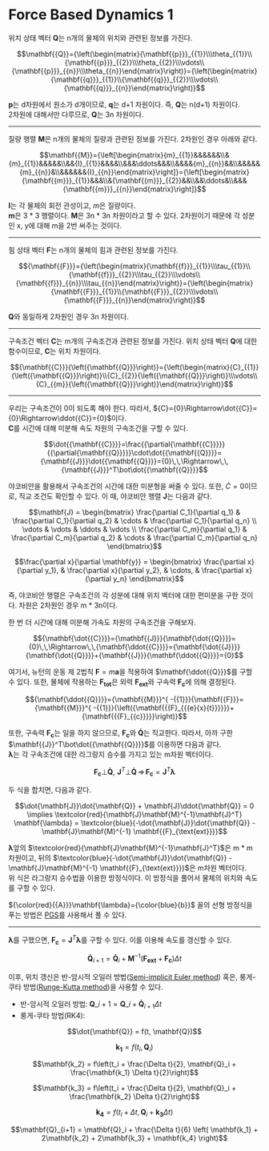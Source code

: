 # Force Based Dynamics 1

위치 상태 벡터 $\mathbf{{Q}}$는 n개의 물체의 위치와 관련된 정보를 가진다.

```math
\mathbf{{Q}}={\left(\begin{matrix}{\mathbf{{p}}}_{{1}}\\\theta_{{1}}\\{\mathbf{{p}}}_{{2}}\\\theta_{{2}}\\\vdots\\{\mathbf{{p}}}_{{n}}\\\theta_{{n}}\end{matrix}\right)}={\left(\begin{matrix}{\mathbf{{q}}}_{{1}}\\{\mathbf{{q}}}_{{2}}\\\vdots\\{\mathbf{{q}}}_{{n}}\end{matrix}\right)}
```

$\mathbf{{p}}$는 d차원에서 원소가 d개이므로, $\mathbf{{q}}$는 d+1 차원이다. 즉, $\mathbf{{Q}}$는 n(d+1) 차원이다.  
2차원에 대해서만 다루므로, $\mathbf{{Q}}$는 3n 차원이다.

---

질량 행렬 $\mathbf{{M}}$은 n개의 물체의 질량과 관련된 정보를 가진다. 2차원인 경우 아래와 같다.

```math
\mathbf{{M}}={\left[\begin{matrix}{m}_{{1}}&&&&&&\\&{m}_{{1}}&&&&&\\&&{I}_{{1}}&&&&\\&&&\ddots&&&\\&&&&{m}_{{n}}&&\\&&&&&{m}_{{n}}&\\&&&&&&{I}_{{n}}\end{matrix}\right]}={\left[\begin{matrix}{\mathbf{{m}}}_{{1}}&&&\\&{\mathbf{{m}}}_{{2}}&&\\&&\ddots&\\&&&{\mathbf{{m}}}_{{n}}\end{matrix}\right]}
```

$\mathbf{{I}}$는 각 물체의 회전 관성이고, $m$은 질량이다.  
$\mathbf{{m}}$은 3 * 3 행렬이다. $\mathbf{{M}}$은 3n * 3n 차원이라고 할 수 있다. 2차원이기 때문에 각 성분인 x, y에 대해 m을 2번 써주는 것이다.  

---

힘 상태 벡터 $\mathbf{{F}}$는 n개의 물체의 힘과 관련된 정보를 가진다.

```math
{\mathbf{{F}}}={\left(\begin{matrix}{\mathbf{{f}}}_{{1}}\\\tau_{{1}}\\{\mathbf{{f}}}_{{2}}\\\tau_{{2}}\\\vdots\\{\mathbf{{f}}}_{{n}}\\\tau_{{n}}\end{matrix}\right)}={\left(\begin{matrix}{\mathbf{{F}}}_{{1}}\\{\mathbf{{F}}}_{{2}}\\\vdots\\{\mathbf{{F}}}_{{n}}\end{matrix}\right)}
```

$\mathbf{{Q}}$와 동일하게 2차원인 경우 3n 차원이다.

---

구속조건 벡터 $\mathbf{{C}}$는 m개의 구속조건과 관련된 정보를 가진다. 위치 상태 벡터 $\mathbf{{Q}}$에 대한 함수이므로, $\mathbf{{C}}$는 위치 차원이다.

```math
{\mathbf{{C}}}{\left({\mathbf{{Q}}}\right)}={\left(\begin{matrix}{C}_{{1}}{\left({\mathbf{{Q}}}\right)}\\{C}_{{2}}{\left({\mathbf{{Q}}}\right)}\\\vdots\\{C}_{{m}}{\left({\mathbf{{Q}}}\right)}\end{matrix}\right)}
```

---

우리는 구속조건이 0이 되도록 해야 한다. 따라서, ${C}={0}\Rightarrow\dot{{C}}={0}\Rightarrow\ddot{{C}}={0}$이다.  
$\mathbf{{C}}$를 시간에 대해 미분해 속도 차원의 구속조건을 구할 수 있다.

```math
\dot{{\mathbf{{C}}}}=\frac{{\partial{\mathbf{{C}}}}}{{\partial{\mathbf{{Q}}}}}\cdot\dot{{\mathbf{{Q}}}}={\mathbf{{J}}}\dot{{\mathbf{{Q}}}}={0}\,\,\Rightarrow\,\,{\mathbf{{J}}}^T\bot\dot{{\mathbf{{Q}}}}
```

야코비안을 활용해서 구속조건의 시간에 대한 미분형을 써줄 수 있다. 또한, $\dot{{C}}={0}$이므로, 직교 조건도 확인할 수 있다. 이 때, 야코비안 행렬 $\mathbf{{J}}$는 다음과 같다.  
  
```math
\mathbf{J} = \begin{bmatrix}
\frac{\partial C_1}{\partial q_1} & \frac{\partial C_1}{\partial q_2} & \cdots & \frac{\partial C_1}{\partial q_n} \\
\vdots & \vdots & \ddots & \vdots \\
\frac{\partial C_m}{\partial q_1} & \frac{\partial C_m}{\partial q_2} & \cdots & \frac{\partial C_m}{\partial q_n}
\end{bmatrix}
```

```math
\frac{\partial x}{\partial \mathbf{y}} = \begin{bmatrix} \frac{\partial x}{\partial y_1}, & \frac{\partial x}{\partial y_2}, & \cdots, & \frac{\partial x}{\partial y_n} \end{bmatrix}
```
  
즉, 야코비안 행렬은 구속조건의 각 성분에 대해 위치 벡터에 대한 편미분을 구한 것이다. 차원은 2차원인 경우 m * 3n이다.

한 번 더 시간에 대해 미분해 가속도 차원의 구속조건을 구해보자.

```math
{\mathbf{\dot{{C}}}}={\mathbf{{J}}}{\mathbf{\dot{{Q}}}}={0}\,\,\Rightarrow\,\,{\mathbf{\ddot{{C}}}}={\mathbf{\dot{{J}}}}{\mathbf{\dot{{Q}}}}+{\mathbf{{J}}}{\mathbf{\ddot{{Q}}}}={0}
```

여기서, 뉴턴의 운동 제 2법칙 ${\mathbf{{F}}}={m}{\mathbf{{a}}}$을 적용하여 $\mathbf{\ddot{{Q}}}$를 구할 수 있다. 또한, 물체에 작용하는 $\mathbf{{F_{tot}}}$은 외력 $\mathbf{{F_{ext}}}$와 구속력 $\mathbf{{F_c}}$에 의해 결정된다.

```math
{\mathbf{\ddot{{Q}}}}={\mathbf{{M}}}^{ -{{1}}}{\mathbf{{F}}}={\mathbf{{M}}}^{ -{{1}}}{\left({\mathbf{{{F}_{{{e}{x}{t}}}}}}+{\mathbf{{{F}_{{c}}}}}\right)}
```

또한, 구속력 $\mathbf{{F_c}}$는 일을 하지 않으므로, $\mathbf{{F_c}}$와 $\mathbf{{\dot{{Q}}}}$는 직교한다. 따라서, 아까 구한 $\mathbf{{J}}^T\bot\dot{{\mathbf{{Q}}}}$를 이용하면 다음과 같다.  
$\mathbf{{\lambda}}$는 각 구속조건에 대한 라그랑지 승수를 가지고 있는 m차원 벡터이다.

```math
{\mathbf{{{F}_{{c}}}}}\bot{\mathbf{\dot{{Q}}}},\,\,{\mathbf{{J}}}^{T}\bot{\mathbf{\dot{{Q}}}}\,\Rightarrow\,{\mathbf{{{F}_{{c}}}}}={\mathbf{{J}}}^{T}{\mathbf{{\lambda}}}
```

두 식을 합치면, 다음과 같다.

```math
\dot{\mathbf{J}}\dot{\mathbf{Q}} + \mathbf{J}\ddot{\mathbf{Q}} = 0 \implies \textcolor{red}{\mathbf{J}\mathbf{M}^{-1}\mathbf{J}^T} \mathbf{\lambda} = \textcolor{blue}{-\dot{\mathbf{J}}\dot{\mathbf{Q}} - \mathbf{J}\mathbf{M}^{-1} \mathbf{{F}_{\text{ext}}}}
```

$\mathbf{{\lambda}}$앞의 $\textcolor{red}{\mathbf{J}\mathbf{M}^{-1}\mathbf{J}^T}$은 m * m 차원이고, 뒤의 $\textcolor{blue}{-\dot{\mathbf{J}}\dot{\mathbf{Q}} - \mathbf{J}\mathbf{M}^{-1} \mathbf{{F}_{\text{ext}}}}$은 m차원 벡터이다.  
위 식은 라그랑지 승수법을 이용한 방정식이다. 이 방정식을 풀어서 물체의 위치와 속도를 구할 수 있다.  

${\color{red}{{A}}}\mathbf{\lambda}={\color{blue}{b}}$ 꼴의 선형 방정식을 푸는 방법은 [PGS](https://ko.wikipedia.org/wiki/%EA%B0%80%EC%9A%B0%EC%8A%A4-%EC%9E%90%EC%9D%B4%EB%8D%B8_%EB%B0%A9%EB%B2%95)를 사용해서 풀 수 있다.

---

$\mathbf{{\lambda}}$를 구했으면, ${\mathbf{{{F}_{{c}}}}}={\mathbf{{J}}}^{T}{\mathbf{{\lambda}}}$를 구할 수 있다. 이를 이용해 속도를 갱신할 수 있다.

```math
{\mathbf{\dot{{Q}}}}_{{{i}+{1}}}={\mathbf{\dot{{Q}}}}_{{i}}+{\mathbf{{M}}}^{ -{{1}}}{\left({\mathbf{{{F}_{{{e}{x}{t}}}}}}+{\mathbf{{{F}_{{c}}}}}\right)} \Delta t
```

이후, 위치 갱신은 반-암시적 오일러 방법([Semi-implicit Euler method](https://ko.wikipedia.org/wiki/%EB%B0%98-%EC%95%94%EC%8B%9C%EC%A0%81_%EC%98%A4%EC%9D%BC%EB%9F%AC_%EB%B0%A9%EB%B2%95)) 혹은, 룽게-쿠타 방법([Runge-Kutta method](https://ko.wikipedia.org/wiki/%EB%A3%BD%EA%B2%8C-%EC%BF%A0%ED%83%80_%EB%B0%A9%EB%B2%95))을 사용할 수 있다.

- 반-암시적 오일러 방법: $\mathbf{Q}\_{i+1}=\mathbf{Q}\_i +\mathbf{{\dot{{Q}}}}_{i+1}\Delta{t}$
- 룽게-쿠타 방법(RK4):

```math
\dot{\mathbf{Q}} = f(t, \mathbf{Q})
```

```math
\mathbf{k_1} = f(t_i, \mathbf{Q}_i)
```

```math
\mathbf{k_2} = f\left(t_i + \frac{\Delta t}{2}, \mathbf{Q}_i + \frac{\mathbf{k_1} \Delta t}{2}\right)
```

```math
\mathbf{k_3} = f\left(t_i + \frac{\Delta t}{2}, \mathbf{Q}_i + \frac{\mathbf{k_2} \Delta t}{2}\right)
```

```math
\mathbf{k_4} = f(t_i + \Delta t, \mathbf{Q}_i + \mathbf{k_3} \Delta t)
```

```math
\mathbf{Q}_{i+1} = \mathbf{Q}_i + \frac{\Delta t}{6} \left( \mathbf{k_1} + 2\mathbf{k_2} + 2\mathbf{k_3} + \mathbf{k_4} \right)
```

